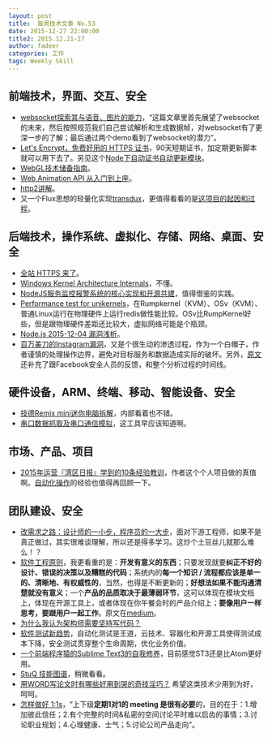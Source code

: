 ```yaml
---
layout: post
title:  每周技术文章 No.53
date: 2015-12-27 22:00:00
title2: 2015.12.21-27
author: fadeer
categories: 工作
tags: Weekly Skill
---
```


前端技术，界面、交互、安全
----
* [websocket探索其与语音、图片的能力](http://www.alloyteam.com/2015/12/websockets-ability-to-explore-it-with-voice-pictures/)，“这篇文章里首先展望了websocket的未来，然后按照规范我们自己尝试解析和生成数据帧，对websocket有了更深一步的了解；最后通过两个demo看到了websocket的潜力”。
* [Let's Encrypt，免费好用的 HTTPS 证书](https://imququ.com/post/letsencrypt-certificate.html)，90天短期证书，加定期更新脚本就可以用下去了。另见这个[Node下自动证书自动更新模块](https://github.com/Daplie/node-letsencrypt)。
* [WebGL技术储备指南](http://taobaofed.org/blog/2015/12/21/webgl-handbook/)。
* [Web Animation API 从入门到上座](http://www.alloyteam.com/2015/12/web-animation-api-from-entry-to-the-top/)。
* [http2讲解](http://http2-explained.haxx.se/content/zh/)。
* 又一个Flux思想的轻量化实现[transdux](https://github.com/jcouyang/transdux)，更值得看看的是[这项目的起因和过程](https://blog.oyanglul.us/javascript/react-transdux-the-clojure-approach-of-flux.html)。

后端技术，操作系统、虚拟化、存储、网络、桌面、安全
----
* [全站 HTTPS 来了](http://segmentfault.com/a/1190000004199917)。
* [Windows Kernel
Architecture Internals](http://research.microsoft.com/en-us/um/redmond/events/wincore2010/Dave_Probert_1.pdf)，不懂。
* [NodeJS服务监控报警系统的核心实现和开源共建](http://paulguo.io/blog/tech/2015/12/18/NodeJS%E6%9C%8D%E5%8A%A1%E7%9B%91%E6%8E%A7%E6%8A%A5%E8%AD%A6%E7%B3%BB%E7%BB%9F%E7%9A%84%E6%A0%B8%E5%BF%83%E5%AE%9E%E7%8E%B0%E5%92%8C%E5%BC%80%E6%BA%90%E5%85%B1%E5%BB%BA.html)，值得借鉴的实践。
* [Performance test for unikernels](http://tech.donghao.org/2015/12/23/performance-test-for-unikernels-rumpkernel-and-osv/)，在Rumpkernel（KVM）、OSv（KVM）、普通Linux运行在物理硬件上运行redis做性能比较。OSv比RumpKernel好些，但是跟物理硬件差距还比较大，虚拟网络可能是个瓶颈。
* [Node.js 2015-12-04 漏洞浅析](http://taobaofed.org/blog/2015/12/24/nodejs-2015-12-04-leak-analysis/)。
* [百万美刀的Instagram漏洞](http://drops.wooyun.org/papers/11548)，又是个很生动的渗透过程，作为一个白帽子，作者谨慎的处理操作边界，避免对目标服务和数据造成实际的破坏。另外，[原文](http://exfiltrated.com/research-Instagram-RCE.php)还补充了跟Facebook安全人员的反馈，和整个分析过程的时间线。

硬件设备，ARM、终端、移动、智能设备、安全
----
<!--preview-end-->
* [技德Remix mini迷你电脑拆解](http://www.soomal.com/doc/10100006321.htm)，内部看着也不错。
* [串口数据抓取及串口通信模拟](http://drops.wooyun.org/tips/11105)，这工具早应该知道啊。

市场、产品、项目
----
* [2015年运营『湾区日报』学到的10条经验教训](http://wanqu.co/blog/2015-12-21-year-in-review.html)，作者这个个人项目做的真值啊。[自动化操作](https://wanqu.co/blog/2015-08-19-slack-hubot.html)的经验也值得再回顾一下。

团队建设、安全
----
* [改需求之路：设计师的一小步，程序员的一大步](http://www.uisdc.com/influence-of-requirement-change)，面对下游工程师，如果不是真正做过，其实很难谈理解，所以还是得多学习。这炒个土豆丝儿就那么难么！？
* [软件工程原则](http://36kr.com/p/5041393.html)，我更看重的是：**开发有意义的东西**；只要发现就要**纠正不好的设计、错误的决策以及糟糕的代码**；系统内的**每一个知识 / 流程都应该是单一的、清晰地、有权威性的**，当然，也得是不断更新的；**好想法如果不能沟通清楚就没有意义**；一个**产品的品质取决于最薄弱环节**，这可以体现在模块文档上，体现在开源工具上，或者体现在你午餐会时的产品介绍上；**要像用户一样思考，要跟用户一起工作**。原文在[medium](https://medium.com/@treystout/engineering-principles-c58f5f8c264b#.wavkhfn1f)。
* [为什么我认为架构师需要坚持写代码？](http://timyang.net/tao/why-architect-need-programming/) 
* [软件测试新趋势](http://insights.thoughtworkers.org/software-testing-trend/)，自动化测试是王道，云技术、容器化和开源工具使得测试成本下降，安全测试贯穿整个生命周期，优化业务价值。
* [一个前端程序猿的Sublime Text3的自我修养](http://segmentfault.com/a/1190000004204640)，目前感觉ST3还是比Atom更好用。
* [StuQ 技能图谱](http://www.stuq.org/subject/skill-map/)，稍微看看。
* [用WORD写论文时有哪些好用到哭的奇技淫巧？](http://www.uisdc.com/graduation-thesis-word-skills) 希望这类技术少用到为好，呵呵。
* [怎样做好 1:1s](https://labs.spotify.com/2015/12/16/a-101-on-11s/)，“上下级**定期1对1的 meeting 是很有必要**的，目的在于：1.增加彼此信任；2.有个完整的时间&私密的空间讨论平时难以启齿的事情；3.讨论职业规划；4.心理健康、士气；5.讨论公司产品走向”。



